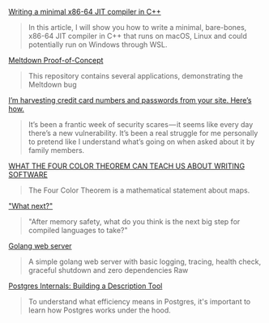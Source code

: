 [Writing a minimal x86-64 JIT compiler in C++](https://solarianprogrammer.com/2018/01/10/writing-minimal-x86-64-jit-compiler-cpp/)

> In this article, I will show you how to write a minimal, bare-bones, x86-64 JIT compiler in C++ that runs on macOS, Linux and could potentially run on Windows through WSL.

[Meltdown Proof-of-Concept](https://github.com/IAIK/meltdown/?utm_source=hackernewsletter&utm_medium=email&utm_term=fav)

> This repository contains several applications, demonstrating the Meltdown bug

[I’m harvesting credit card numbers and passwords from your site. Here’s how.](https://hackernoon.com/im-harvesting-credit-card-numbers-and-passwords-from-your-site-here-s-how-9a8cb347c5b5)

> It’s been a frantic week of security scares — it seems like every day there’s a new vulnerability. It’s been a real struggle for me personally to pretend like I understand what’s going on when asked about it by family members.

[WHAT THE FOUR COLOR THEOREM CAN TEACH US ABOUT WRITING SOFTWARE](http://alexkudlick.com/blog/what-the-four-color-theorem-can-teach-us-about-writing-software/?utm_source=hackernewsletter&utm_medium=email&utm_term=fav)

> The Four Color Theorem is a mathematical statement about maps.

["What next?"](https://graydon2.dreamwidth.org/253769.html)

> "After memory safety, what do you think is the next big step for compiled languages to take?"

[Golang web server](https://gist.github.com/enricofoltran/10b4a980cd07cb02836f70a4ab3e72d7?utm_source=hackernewsletter&utm_medium=email&utm_term=code)

> A simple golang web server with basic logging, tracing, health check, graceful shutdown and zero dependencies
Raw

[Postgres Internals: Building a Description Tool](https://www.dataquest.io/blog/postgres-internals/)

> To understand what efficiency means in Postgres, it's important to learn how Postgres works under the hood.
